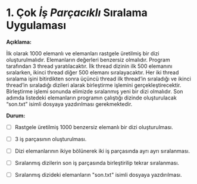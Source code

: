 # 1. Çok *İş Parçacıklı* Sıralama Uygulaması

**Açıklama:**

İlk olarak 1000 elemanlı ve elemanları rastgele üretilmiş bir dizi oluşturulmalıdır. Elemanların değerleri benzersiz olmalıdır.
Program tarafından 3 thread yaratılacaktır. İlk thread dizinin ilk 500 elemanını sıralarken, ikinci thread diğer 500 elemanı sıralayacaktır.
Her iki thread sıralama işini bitirdikten sonra üçüncü thread ilk thread’in sıraladığı ve ikinci thread’in sıraladığı dizileri alarak birleştirme işlemini gerçekleştirecektir.
Birleştirme işlemi sonunda elimizde sıralanmış yeni bir dizi olmalıdır.
Son adımda listedeki elemanların programın çalıştığı dizinde oluşturulacak “son.txt” isimli dosyaya yazdırılması gerekmektedir.

**Durum:**
- [ ] Rastgele üretilmiş 1000 benzersiz elemanlı bir dizi oluşturulması.
- [ ] 3 iş parçasının oluşturulması.
- [ ] Dizi elemanlarının ikiye bölünerek iki iş parçasında ayrı ayrı sıralanması.
- [ ] Sıralanmış dizilerin son iş parçasında birleştirilip tekrar sıralanması.
- [ ] Sıralanmış dizideki elemanların "son.txt" isimli dosyaya yazdırılması.

